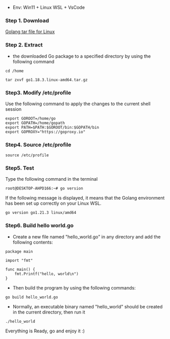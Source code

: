 
- Env: Win11 + Linux WSL + VsCode

### Step 1. Download 

[Golang tar file for Linux](https://studygolang.com/dl)

### Step 2. Extract 

- the downloaded Go package to a specified directory by using the following command

```
cd /home

tar zxvf go1.18.3.linux-amd64.tar.gz

```
### Step3. Modify /etc/profile

Use the following command to apply the changes to the current shell session

```
export GOROOT=/home/go
export GOPATH=/home/gopath
export PATH=$PATH:$GOROOT/bin:$GOPATH/bin
export GOPROXY="https://goproxy.io"
```

### Step4. Source  /etc/profile

```
source /etc/profile

```

### Step5. Test 

Type the following command in the terminal

```
root@DESKTOP-AHPD166:~# go version
```

If the following message is displayed, it means that the Golang environment has been set up correctly on your Linux WSL.

```
go version go1.21.3 linux/amd64
```

### Step6. Build hello world.go

- Create a new file named "hello_world.go" in any directory and add the following contents:

```
package main

import "fmt"

func main() {
    fmt.Printf("hello, world\n")
}

```
- Then build the program by using the following commands:

```
go build hello_world.go

```
- Normally, an executable binary named "hello_world" should be created in the current directory, then run it

```
./hello_world

```

Everything is Ready, go and enjoy it 
:)
